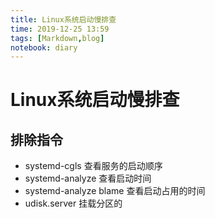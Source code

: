 ```yaml
---
title: Linux系统启动慢排查
time: 2019-12-25 13:59
tags: [Markdown,blog]
notebook: diary
---
```


#  Linux系统启动慢排查


## 排除指令

- systemd-cgls 查看服务的启动顺序
- systemd-analyze 查看启动时间
- systemd-analyze blame 查看启动占用的时间
- udisk.server 挂载分区的
